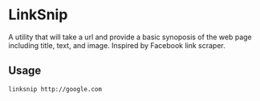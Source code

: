 # LinkSnip

A utility that will take a url and provide a basic synoposis
of the web page including title, text, and image. Inspired by 
Facebook link scraper.

## Usage

```bash  
linksnip http://google.com
```  